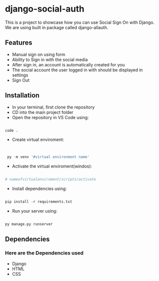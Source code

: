 
# django-social-auth

This is a project to showcase how you can use Social Sign On with Django. We are using built in package called django-allauth.

## Features

- Manual sign on using form
- Ability to Sign in with the social media
- After sign in, an account is automatically created for you
- The social account the user logged in with should be displayed in settings
- Sign Out

## Installation

- In your terminal, first clone the repository
- CD into the main project folder
- Open the repository in VS Code using:

```python

code .

```

- Create virtual enviroment:

```python


 py -m venv '#virtual environment name'

```

- Activate the virtual enviroment(windos):

```python

# nameofvirtualenviroment/scripts/activate

```

- Install dependencies using:

```python

pip install -r requirements.txt

```

- Run your server using:

```python

py manage.py runserver

```

## Dependencies

### Here are the Dependencies used
  
- Django
- HTML
- CSS
